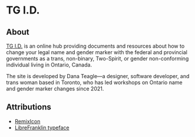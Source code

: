# TG I.D.

## About
[TG I.D.](https://tg-id.ca) is an online hub providing documents and resources about how to change your legal name and gender marker with the federal and provincial governments as a trans, non-binary, Two-Spirit, or gender non-conforming individual living in Ontario, Canada.

The site is developed by Dana Teagle—a designer, software developer, and trans woman based in Toronto, who has led workshops on Ontario name and gender marker changes since 2021.

## Attributions
- [RemixIcon](https://remixicon.com/)
- [LibreFranklin typeface](https://fonts.google.com/specimen/Libre+Franklin)